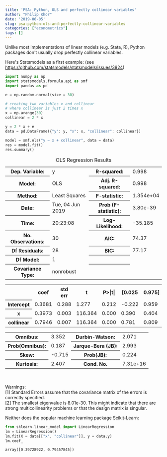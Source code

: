 ```yaml
---
title: 'PSA: Python, OLS and perfectly collinear variables'
author: "Philip Khor"
date: '2019-06-05'
slug: psa-python-ols-and-perfectly-collinear-variables
categories: ["econometrics"]
tags: []
---
```



Unlike most implementations of linear models (e.g. Stata, R), Python packages don't usually drop perfectly collinear variables. 

Here's Statsmodels as a first example: (see https://github.com/statsmodels/statsmodels/issues/3824)


```python
import numpy as np 
import statsmodels.formula.api as smf
import pandas as pd 
```


```python
e = np.random.normal(size = 30)

# creating two variables x and collinear 
# where collinear is just 2 times x
x = np.arange(30)
collinear = 2 * x

y = 2 * x + e
data = pd.DataFrame({"y": y, "x": x, "collinear": collinear})
```


```python
model = smf.ols("y ~ x + collinear", data = data)
res = model.fit()
res.summary()
```




<table class="simpletable">
<caption>OLS Regression Results</caption>
<tr>
  <th>Dep. Variable:</th>            <td>y</td>        <th>  R-squared:         </th> <td>   0.998</td> 
</tr>
<tr>
  <th>Model:</th>                   <td>OLS</td>       <th>  Adj. R-squared:    </th> <td>   0.998</td> 
</tr>
<tr>
  <th>Method:</th>             <td>Least Squares</td>  <th>  F-statistic:       </th> <td>1.354e+04</td>
</tr>
<tr>
  <th>Date:</th>             <td>Tue, 04 Jun 2019</td> <th>  Prob (F-statistic):</th> <td>3.80e-39</td> 
</tr>
<tr>
  <th>Time:</th>                 <td>20:23:08</td>     <th>  Log-Likelihood:    </th> <td> -35.185</td> 
</tr>
<tr>
  <th>No. Observations:</th>      <td>    30</td>      <th>  AIC:               </th> <td>   74.37</td> 
</tr>
<tr>
  <th>Df Residuals:</th>          <td>    28</td>      <th>  BIC:               </th> <td>   77.17</td> 
</tr>
<tr>
  <th>Df Model:</th>              <td>     1</td>      <th>                     </th>     <td> </td>    
</tr>
<tr>
  <th>Covariance Type:</th>      <td>nonrobust</td>    <th>                     </th>     <td> </td>    
</tr>
</table>
<table class="simpletable">
<tr>
      <td></td>         <th>coef</th>     <th>std err</th>      <th>t</th>      <th>P>|t|</th>  <th>[0.025</th>    <th>0.975]</th>  
</tr>
<tr>
  <th>Intercept</th> <td>    0.3681</td> <td>    0.288</td> <td>    1.277</td> <td> 0.212</td> <td>   -0.222</td> <td>    0.959</td>
</tr>
<tr>
  <th>x</th>         <td>    0.3973</td> <td>    0.003</td> <td>  116.364</td> <td> 0.000</td> <td>    0.390</td> <td>    0.404</td>
</tr>
<tr>
  <th>collinear</th> <td>    0.7946</td> <td>    0.007</td> <td>  116.364</td> <td> 0.000</td> <td>    0.781</td> <td>    0.809</td>
</tr>
</table>
<table class="simpletable">
<tr>
  <th>Omnibus:</th>       <td> 3.352</td> <th>  Durbin-Watson:     </th> <td>   2.071</td>
</tr>
<tr>
  <th>Prob(Omnibus):</th> <td> 0.187</td> <th>  Jarque-Bera (JB):  </th> <td>   2.993</td>
</tr>
<tr>
  <th>Skew:</th>          <td>-0.715</td> <th>  Prob(JB):          </th> <td>   0.224</td>
</tr>
<tr>
  <th>Kurtosis:</th>      <td> 2.407</td> <th>  Cond. No.          </th> <td>7.31e+16</td>
</tr>
</table><br/><br/>Warnings:<br/>[1] Standard Errors assume that the covariance matrix of the errors is correctly specified.<br/>[2] The smallest eigenvalue is 8.01e-30. This might indicate that there are<br/>strong multicollinearity problems or that the design matrix is singular.



Neither does the popular machine learning package Scikit-Learn: 


```python
from sklearn.linear_model import LinearRegression
lm = LinearRegression()
lm.fit(X = data[["x", "collinear"]], y = data.y)
lm.coef_
```




    array([0.39728922, 0.79457845])


